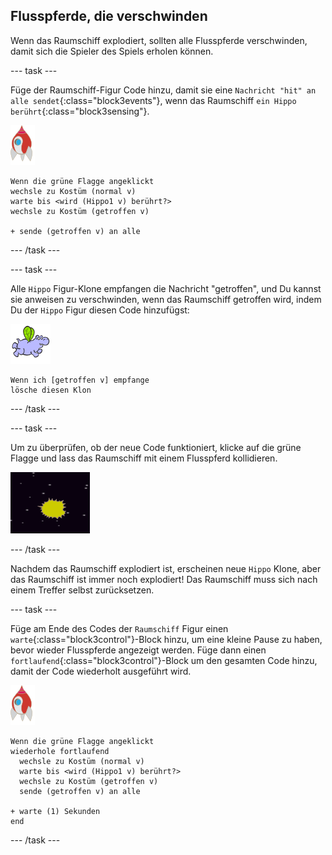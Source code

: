 ## Flusspferde, die verschwinden

Wenn das Raumschiff explodiert, sollten alle Flusspferde verschwinden, damit sich die Spieler des Spiels erholen können.

--- task ---

Füge der Raumschiff-Figur Code hinzu, damit sie eine `Nachricht "hit" an alle sendet`{:class="block3events"}, wenn das Raumschiff `ein Hippo berührt`{:class="block3sensing"}.

![raumschiff-Figur](images/rocket-sprite.png)

```blocks3
Wenn die grüne Flagge angeklickt
wechsle zu Kostüm (normal v)
warte bis <wird (Hippo1 v) berührt?>
wechsle zu Kostüm (getroffen v)

+ sende (getroffen v) an alle
```

--- /task ---

--- task ---

Alle `Hippo` Figur-Klone empfangen die Nachricht "getroffen", und Du kannst sie anweisen zu verschwinden, wenn das Raumschiff getroffen wird, indem Du der `Hippo` Figur diesen Code hinzufügst:

![Hippo Figur](images/hippo-sprite.png)

```blocks3
Wenn ich [getroffen v] empfange
lösche diesen Klon
```

--- /task ---

--- task ---

Um zu überprüfen, ob der neue Code funktioniert, klicke auf die grüne Flagge und lass das Raumschiff mit einem Flusspferd kollidieren.

![screenshot](images/invaders-hippo-collide.png)

--- /task ---

Nachdem das Raumschiff explodiert ist, erscheinen neue `Hippo` Klone, aber das Raumschiff ist immer noch explodiert! Das Raumschiff muss sich nach einem Treffer selbst zurücksetzen.

--- task ---

Füge am Ende des Codes der `Raumschiff` Figur einen `warte`{:class="block3control"}-Block hinzu, um eine kleine Pause zu haben, bevor wieder Flusspferde angezeigt werden. Füge dann einen `fortlaufend`{:class="block3control"}-Block um den gesamten Code hinzu, damit der Code wiederholt ausgeführt wird.

![raumschiff-Figur](images/rocket-sprite.png)

```blocks3
Wenn die grüne Flagge angeklickt
wiederhole fortlaufend 
  wechsle zu Kostüm (normal v)
  warte bis <wird (Hippo1 v) berührt?>
  wechsle zu Kostüm (getroffen v)
  sende (getroffen v) an alle

+ warte (1) Sekunden
end
```

--- /task ---